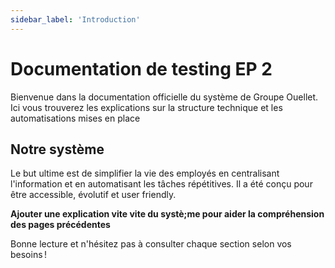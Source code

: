 ```yaml
---
sidebar_label: 'Introduction'
---
```


# Documentation de testing EP 2

Bienvenue dans la documentation officielle du système de Groupe Ouellet. 
Ici vous trouverez les explications sur la structure technique et les automatisations mises en place

## Notre système
Le but ultime est de simplifier la vie des employés en centralisant l'information et en automatisant les tâches répétitives. Il a été conçu pour être accessible, évolutif et user friendly.

**Ajouter une explication vite vite du systè;me pour aider la compréhension des pages précédentes**

Bonne lecture et n'hésitez pas à consulter chaque section selon vos besoins !